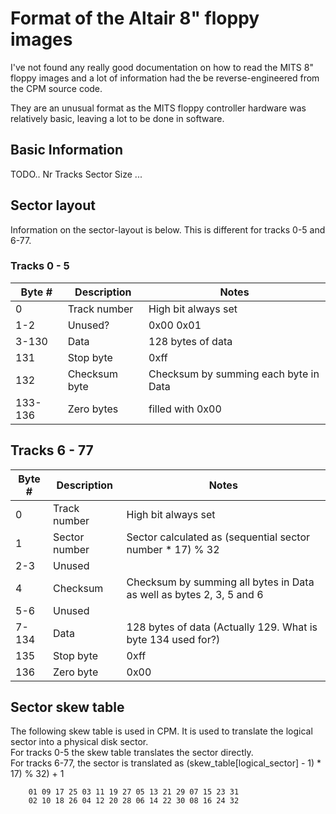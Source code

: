 # Format of the Altair 8" floppy images

I've not found any really good documentation on how to read the MITS 8" floppy images and a lot of information had the be reverse-engineered from the CPM source code.

They are an unusual format as the MITS floppy controller hardware was relatively basic, leaving a lot to be done in software.

## Basic Information
TODO..
Nr Tracks
Sector Size
...

## Sector layout

Information on the sector-layout is below. This is different for tracks 0-5 and 6-77.

### Tracks 0 - 5

| Byte #  | Description   | Notes                                 |
|---------|---------------|---------------------------------------|
| 0       | Track number  | High bit always set                   |
| 1-2     | Unused?       | 0x00 0x01                             |
| 3-130   | Data          | 128 bytes of data                     |
| 131     | Stop byte     | 0xff                                  |
| 132     | Checksum byte | Checksum by summing each byte in Data |
| 133-136 | Zero bytes     | filled with 0x00                      |

## Tracks 6 - 77

| Byte #  | Description   | Notes                                                                |
|---------|---------------|----------------------------------------------------------------------|
| 0       | Track number  | High bit always set                                                  |
| 1       | Sector number | Sector calculated as (sequential sector number * 17) % 32            |
| 2-3     | Unused        |                                                                      |
| 4       | Checksum      | Checksum by summing all bytes in Data as well as bytes 2, 3, 5 and 6 |
| 5-6     | Unused        |                                                                      |
| 7-134   | Data          | 128 bytes of data (Actually 129. What is byte 134 used for?)         |
| 135     | Stop byte     | 0xff                                                                 | 
| 136     | Zero byte     | 0x00                                                                 |

## Sector skew table
The following skew table is used in CPM. It is used to translate the logical sector into a physical 
disk sector. <br>
For tracks 0-5 the skew table translates the sector directly.<br>
For tracks 6-77, the sector is translated as (skew_table[logical_sector] - 1) * 17) % 32) + 1

```
	01 09 17 25 03 11 19 27 05 13 21 29 07 15 23 31
	02 10 18 26 04 12 20 28 06 14 22 30 08 16 24 32
```

